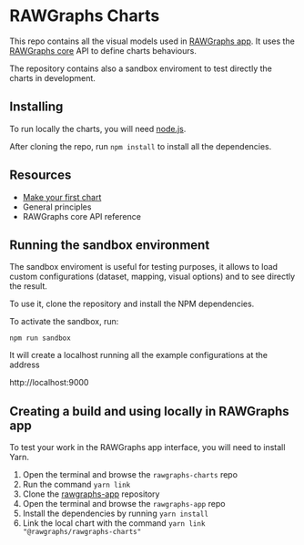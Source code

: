 # RAWGraphs Charts

This repo contains all the visual models used in [RAWGraphs app](https://github.com/rawgraphs/rawgraphs-app). It uses the [RAWGraphs core](https://github.com/rawgraphs/rawgraphs-core) API to define charts behaviours.

The repository contains also a sandbox enviroment to test directly the charts in development. 

## Installing

To run locally the charts, you will need [node.js](https://nodejs.org).

After cloning the repo, run `npm install` to install all the dependencies.

## Resources

- [Make your first chart](docs/make-yor-first-chart.md)
- General principles
- RAWGraphs core API reference

## Running the sandbox environment

The sandbox enviroment is useful for testing purposes, it allows to load custom configurations (dataset, mapping, visual options) and to see directly the result.

To use it, clone the repository and install the NPM dependencies.

To activate the sandbox, run:

`npm run sandbox`

It will create a localhost running all the example configurations at the address

http://localhost:9000

## Creating a build and using locally in RAWGraphs app

To test your work in the RAWGraphs app interface, you will need to install Yarn.

1. Open the terminal and browse the `rawgraphs-charts` repo
2. Run the command `yarn link`
3. Clone the [rawgraphs-app](https://github.com/rawgraphs/rawgraphs-app) repository
4. Open the terminal and browse the `rawgraphs-app` repo
5. Install the dependencies by running `yarn install`
6. Link the local chart with the command  `yarn link "@rawgraphs/rawgraphs-charts"`

